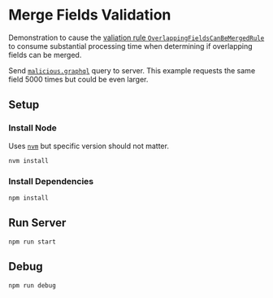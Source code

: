 # Merge Fields Validation

Demonstration to cause the [valiation rule `OverlappingFieldsCanBeMergedRule`](https://github.com/graphql/graphql-js/blob/v15.4.0/src/validation/rules/OverlappingFieldsCanBeMergedRule.js) to consume substantial processing time when determining if overlapping fields can be merged.

Send [`malicious.graphql`](malicious.graphql) query to server. This example requests the same field 5000 times but could be even larger.

## Setup

### Install Node

Uses [`nvm`](https://github.com/nvm-sh/nvm) but specific version should not matter.

```
nvm install
```

### Install Dependencies

```
npm install
```

## Run Server

```
npm run start
```

## Debug

```
npm run debug
```
